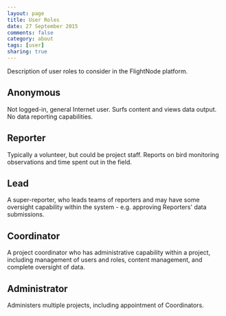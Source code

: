 ```yaml
---
layout: page
title: User Roles
date: 27 September 2015
comments: false
category: about
tags: [user]
sharing: true
---
```


Description of user roles to consider in the FlightNode platform.

## Anonymous

Not logged-in, general Internet user. Surfs content and views data output.
No data reporting capabilities.

## Reporter

Typically a volunteer, but could be project staff. Reports on bird monitoring
observations and time spent out in the field.

## Lead

A super-reporter, who leads teams of reporters and may have some oversight
capability within the system - e.g. approving Reporters' data submissions.

## Coordinator

A project coordinator who has administrative capability within a project, 
including management of users and roles, content management, and complete
oversight of data.

## Administrator

Administers multiple projects, including appointment of Coordinators.